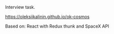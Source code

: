 Interview task.

https://oleksiikalinin.github.io/ok-cosmos

Based on: React with Redux thunk and SpaceX API
